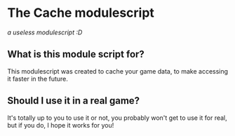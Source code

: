# The Cache modulescript

_a useless modulescript :D_

## What is this module script for?

This modulescript was created to cache your game data, to make accessing it faster in the future.

## Should I use it in a real game?

It's totally up to you to use it or not, you probably won't get to use it for real, but if you do, I hope it works for you!

